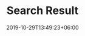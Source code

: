 ---
title: "Search Result"
date: 2019-10-29T13:49:23+06:00
draft: false

# meta description
description: "検索"

# type
type : "search"
---
